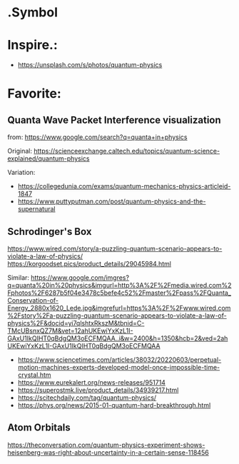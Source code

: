 # .Symbol
# Inspire.:
- https://unsplash.com/s/photos/quantum-physics

# Favorite:
## Quanta Wave Packet Interference visualization
from: https://www.google.com/search?q=quanta+in+physics

Original: https://scienceexchange.caltech.edu/topics/quantum-science-explained/quantum-physics

Variation:
- https://collegedunia.com/exams/quantum-mechanics-physics-articleid-1847
- https://www.puttyputman.com/post/quantum-physics-and-the-supernatural

## Schrodinger's Box
https://www.wired.com/story/a-puzzling-quantum-scenario-appears-to-violate-a-law-of-physics/
https://korgoodset.pics/product_details/29045984.html

Similar:
https://www.google.com/imgres?q=quanta%20in%20physics&imgurl=http%3A%2F%2Fmedia.wired.com%2Fphotos%2F6287b5f04e3478c5befe4c52%2Fmaster%2Fpass%2FQuanta_Conservation-of-Energy_2880x1620_Lede.jpg&imgrefurl=https%3A%2F%2Fwww.wired.com%2Fstory%2Fa-puzzling-quantum-scenario-appears-to-violate-a-law-of-physics%2F&docid=yi7qlshtxRkszM&tbnid=C-TMcUBsnxQZ7M&vet=12ahUKEwiYxKzL1I-GAxU1IkQIHT0qBdgQM3oECFMQAA..i&w=2400&h=1350&hcb=2&ved=2ahUKEwiYxKzL1I-GAxU1IkQIHT0qBdgQM3oECFMQAA

- https://www.sciencetimes.com/articles/38032/20220603/perpetual-motion-machines-experts-developed-model-once-impossible-time-crystal.htm
- https://www.eurekalert.org/news-releases/951714
- https://superostmk.live/product_details/34939217.html
- https://scitechdaily.com/tag/quantum-physics/
- https://phys.org/news/2015-01-quantum-hard-breakthrough.html

## Atom Orbitals
https://theconversation.com/quantum-physics-experiment-shows-heisenberg-was-right-about-uncertainty-in-a-certain-sense-118456
